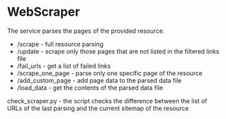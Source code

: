 # WebScraper

The service parses the pages of the provided resource. 


<!-- TOC -->
* /scrape - full resource parsing
* /update - scrape only those pages that are not listed in the filtered links file
* /fail_urls - get a list of failed links
* /scrape_one_page - parse only one specific page of the resource
* /add_custom_page - add page data to the parsed data file
* /load_data - get the contents of the parsed data file
<!-- TOC -->

check_scraper.py - the script checks the difference between the list of URLs of the last parsing and the current sitemap of the resource
